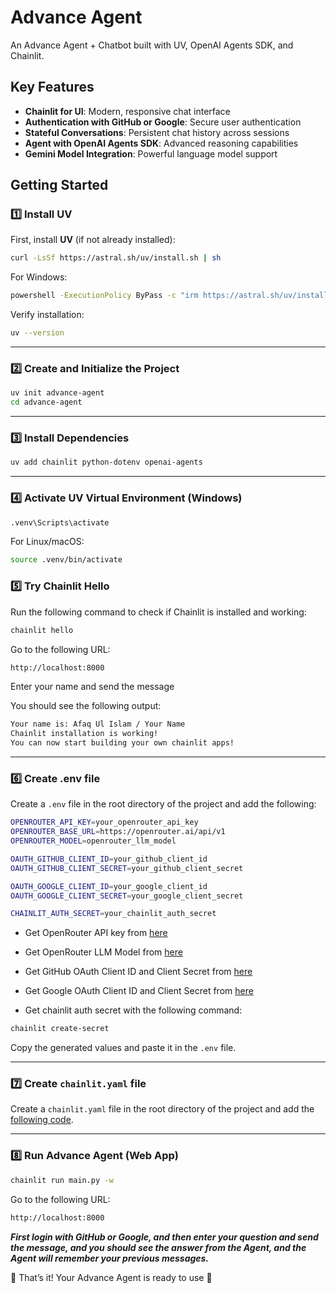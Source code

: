 # Advance Agent

An Advance Agent + Chatbot built with UV, OpenAI Agents SDK, and Chainlit.

## Key Features

- **Chainlit for UI**: Modern, responsive chat interface
- **Authentication with GitHub or Google**: Secure user authentication
- **Stateful Conversations**: Persistent chat history across sessions
- **Agent with OpenAI Agents SDK**: Advanced reasoning capabilities
- **Gemini Model Integration**: Powerful language model support

## Getting Started

### 1️⃣ Install UV

First, install **UV** (if not already installed):

```sh
curl -LsSf https://astral.sh/uv/install.sh | sh
```

For Windows:

```sh
powershell -ExecutionPolicy ByPass -c "irm https://astral.sh/uv/install.ps1 | iex"
```

Verify installation:

```sh
uv --version
```

---

### 2️⃣ Create and Initialize the Project

```sh
uv init advance-agent
cd advance-agent
```

---

### 3️⃣ Install Dependencies

```sh
uv add chainlit python-dotenv openai-agents
```

---

### 4️⃣ Activate UV Virtual Environment (Windows)

```sh
.venv\Scripts\activate
```

For Linux/macOS:

```sh
source .venv/bin/activate
```

### 5️⃣ Try Chainlit Hello

Run the following command to check if Chainlit is installed and working:

```sh
chainlit hello
```

Go to the following URL:

```sh
http://localhost:8000
```

Enter your name and send the message

You should see the following output:

```sh
Your name is: Afaq Ul Islam / Your Name
Chainlit installation is working!
You can now start building your own chainlit apps!
```

---

### 6️⃣ Create .env file

Create a `.env` file in the root directory of the project and add the following:

```sh
OPENROUTER_API_KEY=your_openrouter_api_key
OPENROUTER_BASE_URL=https://openrouter.ai/api/v1
OPENROUTER_MODEL=openrouter_llm_model

OAUTH_GITHUB_CLIENT_ID=your_github_client_id
OAUTH_GITHUB_CLIENT_SECRET=your_github_client_secret

OAUTH_GOOGLE_CLIENT_ID=your_google_client_id
OAUTH_GOOGLE_CLIENT_SECRET=your_google_client_secret

CHAINLIT_AUTH_SECRET=your_chainlit_auth_secret
```

- Get OpenRouter API key from [here](https://openrouter.ai/settings/keys)

- Get OpenRouter LLM Model from [here](https://openrouter.ai/models?q=free)

- Get GitHub OAuth Client ID and Client Secret from [here](https://github.com/settings/applications)

- Get Google OAuth Client ID and Client Secret from [here](https://console.cloud.google.com/apis/credentials)

- Get chainlit auth secret with the following command:

```sh
chainlit create-secret
```

Copy the generated values and paste it in the `.env` file.

---

### 7️⃣ Create `chainlit.yaml` file

Create a `chainlit.yaml` file in the root directory of the project and add the [following code](https://github.com/afaqulislam).

---

### 8️⃣ Run Advance Agent (Web App)

```sh
chainlit run main.py -w
```

Go to the following URL:

```sh
http://localhost:8000
```

**_First login with GitHub or Google, and then enter your question and send the message, and you should see the answer from the Agent, and the Agent will remember your previous messages._**

🎉 That’s it! Your Advance Agent is ready to use 🚀
